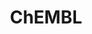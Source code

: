 ---
layout: default
bigquery: https://console.cloud.google.com/bigquery?p=patents-public-data&d=ebi_chembl&page=dataset
citation: '"The ChEMBL database in 2017." Anna Gaulton, Anne Hersey, Michał Nowotka,
  A Patrícia Bento, Jon Chambers, David Mendez, Prudence Mutowo, Francis Atkinson,
  Louisa J Bellis, Elena Cibrián-Uhalte, Mark Davies, Nathan Dedman, Anneli Karlsson,
  María Paula Magariños, John P Overington, George Papadatos, Ines Smit, Andrew R
  Leach Nucleic acids Research (2017) 45 (Database Issue), D945-D954'
contributors: European Bioinformatics Institute
cost: None
description: ChEMBL Data is a manually curated database of small molecules used in
  drug discovery, including information about existing patented drugs.
documentation: 'schema: https://www.ebi.ac.uk/chembl/db_schema


  '
last_edit: 04/06/2022, 09:00:22
location: https://console.cloud.google.com/marketplace/product/google_patents_public_datasets/chembl
maintained_by: EMBL-EBI, an outstation of European Molecular Biology Laboratory
related_publications: '

  ChEMBL: towards direct deposition of bioassay data.


  Mendez D, Gaulton A, Bento AP, Chambers J, De Veij M, Félix E, Magariños MP, Mosquera
  JF, Mutowo P, Nowotka M, Gordillo-Marañón M, Hunter F, Junco L, Mugumbate G, Rodriguez-Lopez
  M, Atkinson F, Bosc N, Radoux CJ, Segura-Cabrera A, Hersey A, Leach AR.


  — Nucleic Acids Res. 2019; 47(D1):D930-D940. doi: 10.1093/nar/gky1075

  '
schema_fields:
- bao_format
- version
- updated_by
- heavy_atoms
- entity_type
- first_page
- hba
- prod_pat_id
- targcomp_id
- ddd_id
- patent_expire_date
- downgraded
- prediction_method
- species_group_flag
- ridx
- molfile
- hrac_class_id
- label
- domain_id
- num_alerts
- num_lipinski_ro5_violations
- full_mwt
- synonyms
- curated_by
- type
- l4
- usan_substem
- mecref_id
- enzyme_tid
- assay_param_id
- published_value
- level1_description
- protein_class_id
- go_id
- pref_name
- path
- ap_id
- sequence_md5sum
- smid
- biocomp_id
- submission_date
- entity_id
- atc_code
- compound_key
- pchembl_value
- selectivity_comment
- ddd_admr
- volume
- withdrawn_flag
- patent_id
- alogp
- mc_target_name
- tissue_id
- cidx
- mc_target_accession
- enzyme_name
- sitecomp_id
- targrel_id
- compd_id
- who_name
- toid
- direct_interaction
- level2_description
- bto_id
- indref_id
- updated_on
- start_position
- product_id
- metabolite_record_id
- irac_class_id
- res_stem_id
- patent_use_code
- usan_stem_id
- oc_id
- upper_value
- component_type
- pathway_id
- log_id
- alert_name
- cell_description
- inorganic_flag
- usan_year
- efo_id
- accession
- delist_flag
- strength
- set_name
- hbd
- text_value
- chembl_id
- alert_set_id
- patent_no
- parent_molregno
- data_validity_comment
- assay_tissue
- acd_most_apka
- mw_freebase
- level1
- mec_id
- standard_upper_value
- aromatic_rings
- year
- availability_type
- status
- acd_logp
- published_relation
- protein_class_desc
- actsm_id
- standard_flag
- prodrug
- assay_tax_id
- frac_class_id
- related_tid
- standard_relation
- met_comment
- src_compound_id
- cx_most_apka
- frac_code
- last_active
- level3
- ro3_pass
- efo_term
- met_conversion
- src_description
- stem_class
- first_in_class
- mc_target_type
- tax_id
- source
- abstract
- l7
- canonical_smiles
- class_type
- title
- max_phase
- annotation
- cl_lincs_id
- dosed_ingredient
- src_short_name
- value
- standard_text_value
- normal_range_min
- previous_company
- oral
- hba_lipinski
- variant_id
- aidx
- predbind_id
- action_type
- irac_code
- dosage_form
- relationship
- mol_hrac_id
- protclasssyn_id
- bao_endpoint
- assay_id
- mc_tax_id
- l3
- source_domain_id
- standard_inchi
- country
- activity_id
- component_id
- level3_description
- molecule_type
- uberon_id
- acd_most_bpka
- publication_number
- drug_substance_flag
- relation
- caloha_id
- protein_class_synonym
- record_id
- standard_type
- cell_source_organism
- std_act_id
- formulation_id
- metref_id
- natural_product
- indication_class
- black_box_warning
- ref_type
- level2
- comp_class_id
- who_extra
- first_approval
- full_molformula
- mechanism_comment
- mesh_heading
- helm_notation
- level5
- co_stem_id
- assay_strain
- db_source
- ref_url
- tbl
- pathway_key
- warning_id
- ass_cls_map_id
- rgid
- site_residues
- isoform
- description
- as_id
- orig_description
- bao_id
- confidence
- relationship_desc
- target_type
- l1
- rtb
- mc_organism
- ddd_comment
- parent_type
- therapeutic_flag
- mol_frac_id
- chirality
- parenteral
- l5
- sequence
- normal_range_max
- job_id
- journal
- cpd_str_alert_id
- assay_category
- assay_desc
- domain_name
- le
- hbd_lipinski
- doc_id
- psa
- standard_value
- last_page
- drug_product_flag
- potential_duplicate
- subgroup
- drugind_id
- aspect
- units
- warning_year
- cell_ontology_id
- domain_type
- ddd_value
- num_ro5_violations
- ddd_units
- class_level
- pubmed_id
- route
- usan_stem
- cell_name
- nda_type
- stat
- clo_id
- cell_id
- target_desc
- l2
- ingredient
- definition
- comments
- disease_efficacy
- molsyn_id
- end_position
- l6
- withdrawn_reason
- ref_id
- assay_test_type
- innovator_company
- met_id
- qudt_units
- activity_comment
- target_mapping
- homologue
- assay_source
- hrac_code
- stem
- acd_logd
- db_version
- trade_name
- molecular_species
- short_name
- authors
- withdrawn_year
- mechanism_of_action
- warning_country
- cell_source_tissue
- warning_class
- binding_site_comment
- issue
- organism
- assay_organism
- curation_comment
- idx
- syn_type
- warning_description
- approval_date
- priority
- topical
- mw_monoisotopic
- parent_go_id
- mesh_id
- compsyn_id
- src_assay_id
- assay_type
- ad_type
- applicant_full_name
- assay_class_id
- bei
- doc_type
- parameter_value
- cx_logd
- usan_stem_definition
- creation_date
- company
- active_ingredient
- structure_type
- src_id
- smarts
- site_id
- component_synonym
- relationship_type
- max_phase_for_ind
- assay_subcellular_fraction
- level4_description
- active_molregno
- polymer_flag
- level4
- parent_id
- cx_logp
- l8
- lle
- confidence_score
- warning_type
- drug_record_id
- tid
- compound_name
- qed_weighted
- mol_irac_id
- major_class
- activity_count
- chebi_par_id
- withdrawn_country
- cx_most_bpka
- doi
- molecular_mechanism
- domain_description
- tid_fixed
- mol_atc_id
- standard_units
- site_name
- alert_id
- research_stem
- substrate_record_id
- result_flag
- cell_source_tax_id
- name
- sei
- withdrawn_class
- warnref_id
- published_type
- standard_inchi_key
- cellosaurus_id
- mutation
- published_units
- parameter_type
- uo_units
- molregno
- assay_cell_type
- comp_go_id
shortname: chembl
tags:
- biotechnology
- health
- chemical
- bioinformatics
- medical
terms_of_use: CC BY-SA 3.0
title: ChEMBL
uuid: e232a192-965c-4ec9-904c-155b6dfe56c5
---